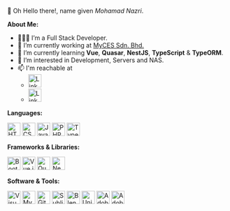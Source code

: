 👋 Oh Hello there!, name given *Mohamad Nazri*.

**About Me:**
- 👨🏻‍💻 I’m a Full Stack Developer.
- 💼 I’m currently working at <a href="https://www.linkedin.com/company/myces-energy-consultant/" target="_blank">MyCES Sdn. Bhd.</a>
- 🌱 I’m currently learning __Vue__, __Quasar__, __NestJS__, __TypeScript__ & __TypeORM__.
- 👀 I’m interested in Development, Servers and NAS.
- 📫 I'm reachable at
  - <a href="https://www.linkedin.com/in/nazrinizam/" target="_blank"><img height="30" src="https://cdn.svgporn.com/logos/linkedin-icon.svg" alt="LinkedIn"></a>
  - <a href="mailto:mohamadnazri1802@gmail.com" target="_blank"><img height="30" src="https://cdn.svgporn.com/logos/google-gmail.svg" alt="LinkedIn"></a>

**Languages:**
<p align="left"> 
  <img height="30" src="https://cdn.svgporn.com/logos/html-5.svg" alt="HTML5">
  <img height="30" src="https://cdn.svgporn.com/logos/css-3.svg" alt="CSS3">
  <img height="30" src="https://cdn.svgporn.com/logos/javascript.svg" alt="JavaScript">
  <img height="30" src="https://cdn.svgporn.com/logos/php.svg" alt="PHP">
  <img height="30" src="https://cdn.svgporn.com/logos/typescript.svg" alt="TypeScript">
</p>

**Frameworks & Libraries:**
<p align="left">
  <img height="30" src="https://cdn.svgporn.com/logos/bootstrap.svg" alt="Bootstrap">
  <img height="30" src="https://cdn.svgporn.com/logos/vue.svg" alt="Vue.js">
  <img height="30" src="https://cdn.quasar.dev/logo-v2/svg/logo-dark.svg" alt="Quasar">
  <img height="30" src="https://cdn.svgporn.com/logos/nestjs.svg" alt="NestJS">
</p>

**Software & Tools:**
<p align="left">
  <img height="30" src="https://cdn.svgporn.com/logos/visual-studio-code.svg" alt="Visual Studio Code">
  <img height="30" src="https://cdn.svgporn.com/logos/mysql.svg" alt="MySQL">
  <img height="30" src="https://cdn.svgporn.com/logos/github-icon.svg" alt="GitHub">
  <img height="30" src="https://cdn.svgporn.com/logos/sublimetext-icon.svg" alt="Sublime Text">
  <img height="30" src="https://cdn.svgporn.com/logos/blender.svg" alt="Blender">
  <img height="30" src="https://cdn.svgporn.com/logos/unity.svg" alt="Unity">
  <img height="30" src="https://cdn.svgporn.com/logos/adobe-photoshop.svg" alt="Adobe Photoshop">
  <img height="30" src="https://cdn.svgporn.com/logos/adobe-premiere.svg" alt="Adobe Premiere">
</p>



<!-- 
-  I’m currently learning ...
- 💞️ I’m looking to collaborate on ...
- 😄 Pronouns: ...
- ⚡ Fun fact: ...
-->

